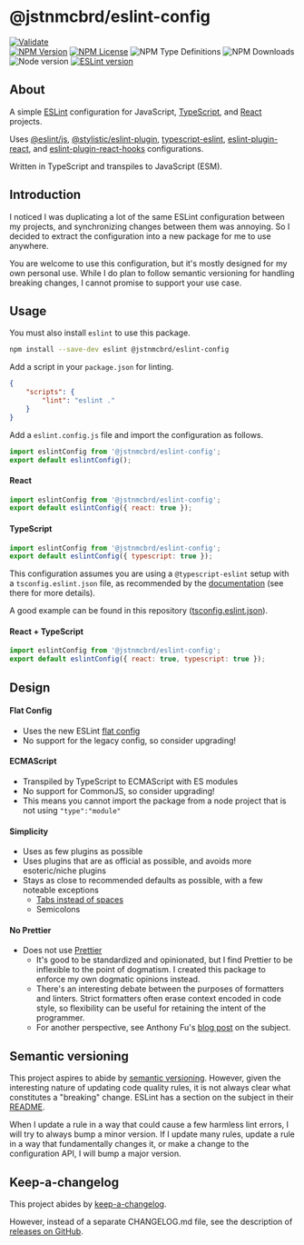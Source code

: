 # @jstnmcbrd/eslint-config

[![Validate](https://img.shields.io/github/actions/workflow/status/JstnMcBrd/eslint-config/validate.yml?logo=github&label=Validate)](https://github.com/JstnMcBrd/eslint-config/actions/workflows/validate.yml)
<br />
[![NPM Version](https://img.shields.io/npm/v/@jstnmcbrd/eslint-config)](https://www.npmjs.com/package/@jstnmcbrd/eslint-config)
[![NPM License](https://img.shields.io/npm/l/@jstnmcbrd/eslint-config)](./LICENSE)
![NPM Type Definitions](https://img.shields.io/npm/types/@jstnmcbrd/eslint-config)
![NPM Downloads](https://img.shields.io/npm/dt/@jstnmcbrd/eslint-config)
<br />
![Node version](https://img.shields.io/node/v/@jstnmcbrd/eslint-config)
[![ESLint version](https://img.shields.io/npm/dependency-version/@jstnmcbrd/eslint-config/peer/eslint)](https://www.npmjs.com/package/eslint)

## About

A simple [ESLint](https://eslint.org/) configuration for JavaScript, [TypeScript](https://www.typescriptlang.org/), and [React](https://react.dev/) projects.

Uses [@eslint/js](https://www.npmjs.com/package/@eslint/js), [@stylistic/eslint-plugin](https://www.npmjs.com/package/@stylistic/eslint-plugin), [typescript-eslint](https://www.npmjs.com/package/typescript-eslint), [eslint-plugin-react](https://www.npmjs.com/package/eslint-plugin-react), and [eslint-plugin-react-hooks](https://www.npmjs.com/package/eslint-plugin-react-hooks) configurations.

Written in TypeScript and transpiles to JavaScript (ESM).

## Introduction

I noticed I was duplicating a lot of the same ESLint configuration between my projects, and synchronizing changes between them was annoying. So I decided to extract the configuration into a new package for me to use anywhere.

You are welcome to use this configuration, but it's mostly designed for my own personal use. While I do plan to follow semantic versioning for handling breaking changes, I cannot promise to support your use case.

## Usage

You must also install `eslint` to use this package.

```sh
npm install --save-dev eslint @jstnmcbrd/eslint-config
```

Add a script in your `package.json` for linting.

```json
{
	"scripts": {
		"lint": "eslint ."
	}
}
```

Add a `eslint.config.js` file and import the configuration as follows.

```js
import eslintConfig from '@jstnmcbrd/eslint-config';
export default eslintConfig();
```

#### React

```js
import eslintConfig from '@jstnmcbrd/eslint-config';
export default eslintConfig({ react: true });
```

#### TypeScript

```js
import eslintConfig from '@jstnmcbrd/eslint-config';
export default eslintConfig({ typescript: true });
```

This configuration assumes you are using a `@typescript-eslint` setup with a `tsconfig.eslint.json` file, as recommended by the [documentation](https://typescript-eslint.io/linting/typed-linting/monorepos/#one-root-tsconfigjson) (see there for more details).

A good example can be found in this repository ([tsconfig.eslint.json](./tsconfig.eslint.json)).

#### React + TypeScript

```js
import eslintConfig from '@jstnmcbrd/eslint-config';
export default eslintConfig({ react: true, typescript: true });
```

## Design

#### Flat Config

- Uses the new ESLint [flat config](https://eslint.org/docs/latest/use/configure/configuration-files-new)
- No support for the legacy config, so consider upgrading!

#### ECMAScript

- Transpiled by TypeScript to ECMAScript with ES modules 
- No support for CommonJS, so consider upgrading!
- This means you cannot import the package from a node project that is not using `"type":"module"`

#### Simplicity

- Uses as few plugins as possible
- Uses plugins that are as official as possible, and avoids more esoteric/niche plugins
- Stays as close to recommended defaults as possible, with a few noteable exceptions
	- [Tabs instead of spaces](https://x.com/JstnMcBrd/status/1616269720260575232)
	- Semicolons

#### No Prettier

- Does not use [Prettier](https://prettier.io/)
	- It's good to be standardized and opinionated, but I find Prettier to be inflexible to the point of dogmatism. I created this package to enforce my own dogmatic opinions instead.
	- There's an interesting debate between the purposes of formatters and linters. Strict formatters often erase context encoded in code style, so flexibility can be useful for retaining the intent of the programmer.
	- For another perspective, see Anthony Fu's [blog post](https://antfu.me/posts/why-not-prettier) on the subject.

## Semantic versioning

This project aspires to abide by [semantic versioning](https://semver.org/). However, given the interesting nature of updating code quality rules, it is not always clear what constitutes a "breaking" change. ESLint has a section on the subject in their [README](https://github.com/eslint/eslint#semantic-versioning-policy).

When I update a rule in a way that could cause a few harmless lint errors, I will try to always bump a minor version. If I update many rules, update a rule in a way that fundamentally changes it, or make a change to the configuration API, I will bump a major version.

## Keep-a-changelog

This project abides by [keep-a-changelog](https://keepachangelog.com/).

However, instead of a separate CHANGELOG.md file, see the description of [releases on GitHub](https://github.com/JstnMcBrd/eslint-config/releases).
